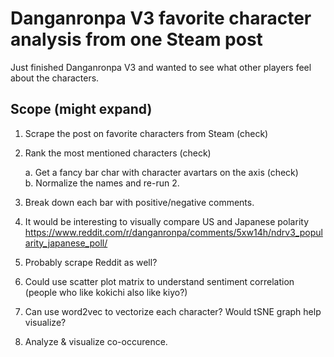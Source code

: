 # Danganronpa V3 favorite character analysis from one Steam post
Just finished Danganronpa V3 and wanted to see what other players feel about the characters.

## Scope (might expand)
1. Scrape the post on favorite characters from Steam (check)
2. Rank the most mentioned characters (check)

   a. Get a fancy bar char with character avartars on the axis (check)  
   b. Normalize the names and re-run 2.
3. Break down each bar with positive/negative comments.
4. It would be interesting to visually compare US and Japanese polarity
     https://www.reddit.com/r/danganronpa/comments/5xw14h/ndrv3_popularity_japanese_poll/
5. Probably scrape Reddit as well?
6. Could use scatter plot matrix to understand sentiment correlation (people who like kokichi also like kiyo?)
7. Can use word2vec to vectorize each character? Would tSNE graph help visualize?
8. Analyze & visualize co-occurence.
